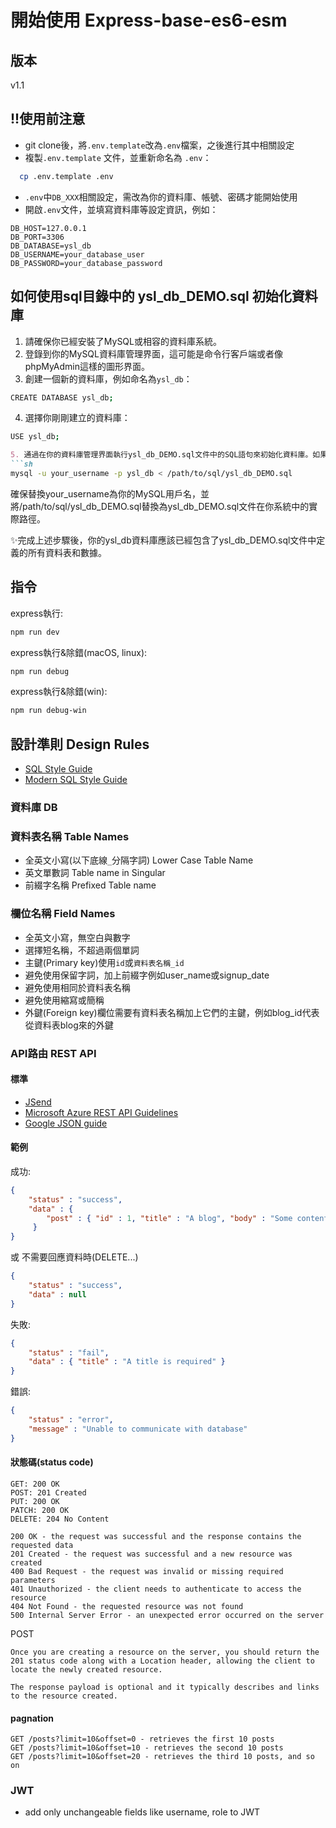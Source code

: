 # 開始使用 Express-base-es6-esm

## 版本

v1.1

## !!使用前注意

- git clone後，將`.env.template`改為`.env`檔案，之後進行其中相關設定
- 複製`.env.template` 文件，並重新命名為 `.env`：
```sh
  cp .env.template .env
```
- `.env`中`DB_XXX`相關設定，需改為你的資料庫、帳號、密碼才能開始使用
- 開啟`.env`文件，並填寫資料庫等設定資訊，例如：
```
DB_HOST=127.0.0.1
DB_PORT=3306
DB_DATABASE=ysl_db
DB_USERNAME=your_database_user
DB_PASSWORD=your_database_password
```
## 如何使用sql目錄中的 ysl_db_DEMO.sql 初始化資料庫
1. 請確保你已經安裝了MySQL或相容的資料庫系統。
2. 登錄到你的MySQL資料庫管理界面，這可能是命令行客戶端或者像phpMyAdmin這樣的圖形界面。
3. 創建一個新的資料庫，例如命名為`ysl_db`：
```sh
CREATE DATABASE ysl_db;
```
4. 選擇你剛剛建立的資料庫：
```sh
USE ysl_db;
```
```markdown
5. 通過在你的資料庫管理界面執行ysl_db_DEMO.sql文件中的SQL語句來初始化資料庫。如果你在使用命令行，可以使用以下命令：
```sh
mysql -u your_username -p ysl_db < /path/to/sql/ysl_db_DEMO.sql
```
確保替換your_username為你的MySQL用戶名，並將/path/to/sql/ysl_db_DEMO.sql替換為ysl_db_DEMO.sql文件在你系統中的實際路徑。

✨完成上述步驟後，你的ysl_db資料庫應該已經包含了ysl_db_DEMO.sql文件中定義的所有資料表和數據。


## 指令

express執行:

```sh
npm run dev
```

express執行&除錯(macOS, linux):

```sh
npm run debug
```

express執行&除錯(win):

```sh
npm run debug-win
```

## 設計準則 Design Rules

- [SQL Style Guide]([text](https://www.sqlstyle.guide/zh-tw/))
- [Modern SQL Style Guide]([text](https://gist.github.com/mattmc3/38a85e6a4ca1093816c08d4815fbebfb))

### 資料庫 DB

### 資料表名稱 Table Names

- 全英文小寫(以下底線`_`分隔字詞) Lower Case Table Name
- 英文單數詞 Table name in Singular
- 前綴字名稱 Prefixed Table name

### 欄位名稱 Field Names

- 全英文小寫，無空白與數字
- 選擇短名稱，不超過兩個單詞
- 主鍵(Primary key)使用`id`或`資料表名稱_id`
- 避免使用保留字詞，加上前綴字例如user_name或signup_date
- 避免使用相同於資料表名稱
- 避免使用縮寫或簡稱
- 外鍵(Foreign key)欄位需要有資料表名稱加上它們的主鍵，例如blog_id代表從資料表blog來的外鍵

### API路由 REST API

#### 標準

- [JSend](https://github.com/omniti-labs/jsend)
- [Microsoft Azure REST API Guidelines](https://github.com/microsoft/api-guidelines/blob/vNext/azure/Guidelines.md)
- [Google JSON guide](https://google.github.io/styleguide/jsoncstyleguide.xml)

#### 範例

成功:

```json
{
    "status" : "success",
    "data" : {
        "post" : { "id" : 1, "title" : "A blog", "body" : "Some content" }
     }
}
```

或 不需要回應資料時(DELETE...)

```json
{
    "status" : "success",
    "data" : null
}
```

失敗:

```json
{
    "status" : "fail",
    "data" : { "title" : "A title is required" }
}
```

錯誤:

```json
{
    "status" : "error",
    "message" : "Unable to communicate with database"
}
```

#### 狀態碼(status code)

```text
GET: 200 OK
POST: 201 Created
PUT: 200 OK
PATCH: 200 OK
DELETE: 204 No Content
```

```text
200 OK - the request was successful and the response contains the requested data
201 Created - the request was successful and a new resource was created
400 Bad Request - the request was invalid or missing required parameters
401 Unauthorized - the client needs to authenticate to access the resource
404 Not Found - the requested resource was not found
500 Internal Server Error - an unexpected error occurred on the server
```

POST

```text
Once you are creating a resource on the server, you should return the 201 status code along with a Location header, allowing the client to locate the newly created resource.

The response payload is optional and it typically describes and links to the resource created.
```

#### pagnation

```text
GET /posts?limit=10&offset=0 - retrieves the first 10 posts
GET /posts?limit=10&offset=10 - retrieves the second 10 posts
GET /posts?limit=10&offset=20 - retrieves the third 10 posts, and so on
```

### JWT

- add only unchangeable fields like username, role to JWT
